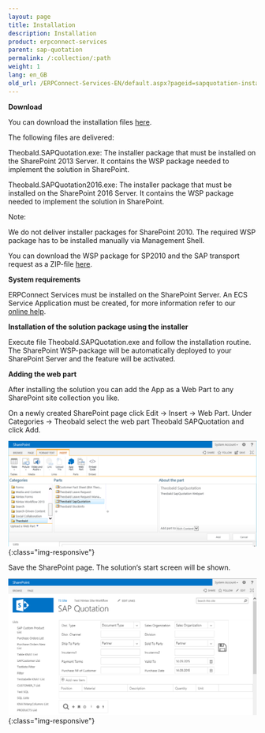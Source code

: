 ```yaml
---
layout: page
title: Installation
description: Installation
product: erpconnect-services
parent: sap-quotation
permalink: /:collection/:path
weight: 1
lang: en_GB
old_url: /ERPConnect-Services-EN/default.aspx?pageid=sapquotation-installation
---
```


**Download**

You can download the installation files [here](https://my.theobald-software.com/files/ECS/Theobald.SAPQuotation.zip). 

The following files are delivered: 

Theobald.SAPQuotation.exe: The installer package that must be installed on the SharePoint 2013 Server. It contains the WSP package needed to implement the solution in SharePoint.

Theobald.SAPQuotation2016.exe: The installer package that must be installed on the SharePoint 2016 Server. It contains the WSP package needed to implement the solution in SharePoint.

Note:

We do not deliver installer packages for SharePoint 2010. The required WSP package has to be installed manually via Management Shell. 

You can download the WSP package for SP2010 and the SAP transport request as a ZIP-file [here](https://my.theobald-software.com/files/ECS/Theobald.SapQuotationSP2010.zip).  


**System requirements** 

ERPConnect Services must be installed on the SharePoint Server.
An ECS Service Application must be created, for more information refer to our [online help](../../ecs/configuration/creating-an-ecs-service-app).


**Installation of the solution package using the installer** 

Execute file Theobald.SAPQuotation.exe and follow the installation routine. 
The SharePoint WSP-package will be automatically deployed to your SharePoint Server and the feature will be activated. 

**Adding the web part** 

After installing the solution you can add the App as a Web Part to any SharePoint site collection you like.

On a newly created SharePoint page click Edit -> Insert -> Web Part. Under Categories -> Theobald select the web part Theobald SAPQuotation and click Add.

![ECS-BIA-SAPQuotation20](/img/content/ECS-BIA-SAPQuotation20.png){:class="img-responsive"}

Save the SharePoint page. The solution‘s start screen will be shown. 

![ECS-BIA-SAPQuotation21](/img/content/ECS-BIA-SAPQuotation21.png){:class="img-responsive"}